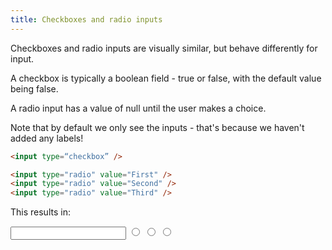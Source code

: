 ```yaml
---
title: Checkboxes and radio inputs
---
```



<div class="panels">
<div>

Checkboxes and radio inputs are visually similar, but behave differently for input.

A checkbox is typically a boolean field - true or false, with the default value being false.

A radio input has a value of null until the user makes a choice.

Note that by default we only see the inputs - that's because we haven't added any labels!

</div>
<div>

~~~html
<input type=“checkbox” />

<input type="radio" value="First" />
<input type="radio" value="Second" />
<input type="radio" value="Third" />
~~~

This results in:

<input type=“checkbox” />

<input type="radio" value="First" />
<input type="radio" value="Second" />
<input type="radio" value="Third" />

</div>
</div>